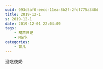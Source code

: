 ```yaml
---
uuid: 993c5af0-eecc-11ea-8b2f-2fcf775a348d
title: 2019-12-1
s: 2019-12-1
date: 2019-12-01 22:04:09
tags:
	- 葫芦日记
	- Mark
categories:
	- 育儿
---
```


没吃夜奶
